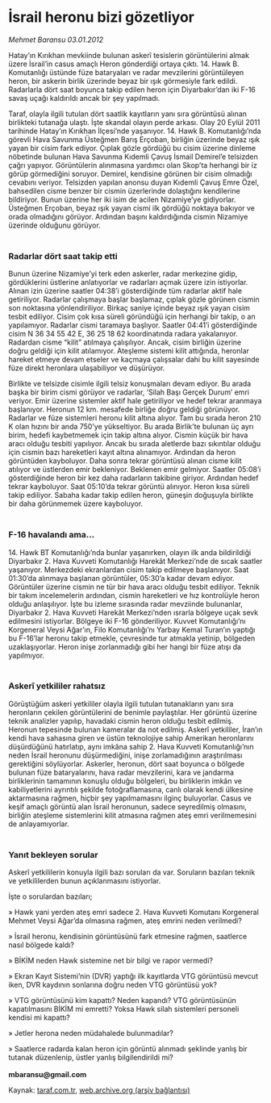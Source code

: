 # İsrail heronu bizi gözetliyor

*Mehmet Baransu 03.01.2012*

<div class="yazi"><p>Hatay’ın Kırıkhan mevkiinde bulunan askerî tesislerin görüntülerini almak üzere İsrail’in casus amaçlı Heron gönderdiği ortaya çıktı. 14. Hawk B. Komutanlığı üstünde füze bataryaları ve radar mevzilerini görüntüleyen heron, bir askerin birlik üzerinde beyaz bir ışık görmesiyle fark edildi. Radarlarla dört saat boyunca takip edilen heron için Diyarbakır’dan iki F-16 savaş uçağı kaldırıldı ancak bir şey yapılmadı.</p>
<p>Taraf, olayla ilgili tutulan dört saatlik kayıtların yanı sıra görüntüsü alınan birlikteki tutanağa ulaştı. İşte skandal olayın perde arkası. Olay 20 Eylül 2011 tarihinde Hatay’ın Kırıkhan İlçesi’nde yaşanıyor. 14. Hawk B. Komutanlığı’nda görevli Hava Savunma Üsteğmen Barış Erçoban, birliğin üzerinde beyaz ışık yayan bir cisim fark ediyor. Çıplak gözle gördüğü bu cisim üzerine dinleme nöbetinde bulunan Hava Savunma Kıdemli Çavuş İsmail Demirel’e telsizden çağrı yapıyor. Görüntülerin alınmasına yardımcı olan Skop’ta herhangi bir iz görüp görmediğini soruyor. Demirel, kendisine görünen bir cisim olmadığı cevabını veriyor. Telsizden yapılan anonsu duyan Kıdemli Çavuş Emre Özel, bahsedilen cisme benzer bir cismin üzerlerinde dolaştığını kendilerine bildiriyor. Bunun üzerine her iki isim de acilen Nizamiye’ye gidiyorlar. Üsteğmen Erçoban, beyaz ışık yayan cismi ilk gördüğü noktaya bakıyor ve orada olmadığını görüyor. Ardından başını kaldırdığında cismin Nizamiye üzerinde olduğunu görüyor.</p>
<h3><br/>Radarlar dört saat takip etti</h3>
<p>Bunun üzerine Nizamiye’yi terk eden askerler, radar merkezine gidip, gördüklerini üstlerine anlatıyorlar ve radarları açmak üzere izin istiyorlar. Alınan izin üzerine saatler 04:38’i gösterdiğinde tüm radarlar aktif hale getiriliyor. Radarlar çalışmaya başlar başlamaz, çıplak gözle görünen cismin son noktasına yönlendiriliyor. Birkaç saniye içinde beyaz ışık yayan cisim tesbit ediliyor. Cisim çok kısa süreli göründüğü için herhangi bir takip, o an yapılamıyor. Radarlar cismi taramaya başlıyor. Saatler 04:41’i gösterdiğinde cisim N 36 34 55 42 E, 36 25 18 62 koordinatında radara yakalanıyor. Radardan cisme “kilit” atılmaya çalışılıyor. Ancak, cisim birliğin üzerine doğru geldiği için kilit atılamıyor. Ateşleme sistemi kilit attığında, heronlar hareket etmeye devam etseler ve kaçmaya çalışsalar dahi bu kilit sayesinde füze direkt heronlara ulaşabiliyor ve düşürüyor.</p>
<p>Birlikte ve telsizde cisimle ilgili telsiz konuşmaları devam ediyor. Bu arada başka bir birim cismi görüyor ve radarlar, ‘Silah Başı Gerçek Durum’ emri veriyor. Emir üzerine sistemler aktif hale getiriliyor ve hedef tekrar aranmaya başlanıyor. Heronun 12 km. mesafede birliğe doğru geldiği görünüyor. Radarlar ve füze sistemleri heronu kilit altına alıyor. Tam bu sırada heron 210 K olan hızını bir anda 750’ye yükseltiyor. Bu arada Birlik’te bulunan üç ayrı birim, hedefi kaybetmemek için takip altına alıyor. Cismin küçük bir hava aracı olduğu tesbiti yapılıyor. Ancak bu sırada aletlerde bazı sıkıntılar olduğu için cismin bazı hareketleri kayıt altına alınamıyor. Ardından da heron görüntüden kayboluyor. Daha sonra tekrar görüntüsü alınan cisme kilit atılıyor ve üstlerden emir bekleniyor. Beklenen emir gelmiyor. Saatler 05:08’i gösterdiğinde heron bir kez daha radarların takibine giriyor. Ardından hedef tekrar kayboluyor. Saat 05:10’da tekrar görüntü alınıyor. Heron kısa süreli takip ediliyor. Sabaha kadar takip edilen heron, güneşin doğuşuyla birlikte bir daha görünmemek üzere kayboluyor.</p>
<h3><br/>F-16 havalandı ama...</h3>
<p>14. Hawk BT Komutanlığı’nda bunlar yaşanırken, olayın ilk anda bildirildiği Diyarbakır 2. Hava Kuvveti Komutanlığı Harekât Merkezi’nde de sıcak saatler yaşanıyor. Merkezdeki ekranlardan cisim takip edilmeye başlanıyor. Saat 01:30’da alınmaya başlanan görüntüler, 05:30’a kadar devam ediyor. Görüntüler üzerine cismin ne tür bir hava aracı olduğu tesbit ediliyor. Teknik bir takım incelemelerin ardından, cismin hareketleri ve hız kontrolüyle heron olduğu anlaşılıyor. İşte bu izleme sırasında radar mevziinde bulunanlar, Diyarbakır 2. Hava Kuvveti Harekât Merkezi’nden ısrarla bölgeye uçak sevk edilmesini istiyorlar. Bölgeye iki F-16 gönderiliyor. Kuvvet Komutanlığı’nı Korgeneral Veysi Ağar’ın, Filo Komutanlığı’nı Yarbay Kemal Turan’ın yaptığı bu F-16’lar heronu takip etmekle, çevresinde tur atmakla yetinip, bölgeden uzaklaşıyorlar. Heron inişe zorlanmadığı gibi her hangi bir füze atışı da yapılmıyor.</p>
<h3><br/>Askerî yetkililer rahatsız</h3>
<p>Görüştüğüm askeri yetkililer olayla ilgili tutulan tutanakların yanı sıra heronların çekilen görüntülerini de benimle paylaştılar. Her görüntü üzerine teknik analizler yapılıp, havadaki cismin heron olduğu tesbit edilmiş. Heronun tepesinde bulunan kameralar da not edilmiş. Askerî yetkililer, İran’ın kendi hava sahasına giren ve üstün teknolojiye sahip Amerikan heronlarını düşürdüğünü hatırlatıp, aynı imkâna sahip 2. Hava Kuvveti Komutanlığı’nın neden İsrail heronunu düşürmediğini, inişe zorlamadığının araştırılması gerektiğini söylüyorlar. Askerler, heronun, dört saat boyunca o bölgede bulunan füze bataryalarını, hava radar mevzilerini, kara ve jandarma birliklerinin tamamının konuşlu olduğu bölgeleri, bu birliklerin imkân ve kabiliyetlerini ayrıntılı şekilde fotoğraflamasına, canlı olarak kendi ülkesine aktarmasına rağmen, hiçbir şey yapılmamasını ilginç buluyorlar. Casus ve keşif amaçlı görüntü alan İsrail heronunun, sadece seyredilmiş olmasını, birliğin ateşleme sistemlerini kilit atmasına rağmen ateş emri verilmemesini de anlayamıyorlar.</p>
<h3><br/>Yanıt bekleyen sorular</h3>
<p>Askerî yetkililerin konuyla ilgili bazı soruları da var. Soruların bazıları teknik ve yetkililerden bunun açıklanmasını istiyorlar.</p>
<p>İşte o sorulardan bazıları;</p>
<p>» Hawk yani yerden ateş emri sadece 2. Hava Kuvveti Komutanı Korgeneral Mehmet Veysi Ağar’da olmasına rağmen, ateş emrini neden verilmedi?</p>
<p>» İsrail heronu, kendisinin görüntüsünü fark etmesine rağmen, saatlerce nasıl bölgede kaldı?</p>
<p>» BİKİM neden Hawk sistemine net bir bilgi ve rapor vermedi?</p>
<p>» Ekran Kayıt Sistemi’nin (DVR) yaptığı ilk kayıtlarda VTG görüntüsü mevcut iken, DVR kaydının sonlarına doğru neden VTG görüntüsü yok?</p>
<p>» VTG görüntüsünü kim kapattı? Neden kapandı? VTG görüntüsünün kapatılmasını BİKİM mi emretti? Yoksa Hawk silah sistemleri personeli kendisi mi kapattı?</p>
<p>» Jetler herona neden müdahalede bulunmadılar?</p>
<p>» Saatlerce radarda kalan heron için görüntü alınmadı şeklinde yanlış bir tutanak düzenlenip, üstler yanlış bilgilendirildi mi?<br/><br/><strong>mbaransu@gmail.com</strong></p>
</div>

Kaynak: [taraf.com.tr](http://www.taraf.com.tr/mehmet-baransu/makale-israil-heronu-bizi-gozetliyor.htm), [web.archive.org (arşiv bağlantısı)](http://web.archive.org/web/20131107073312/http://www.taraf.com.tr/mehmet-baransu/makale-israil-heronu-bizi-gozetliyor.htm)
